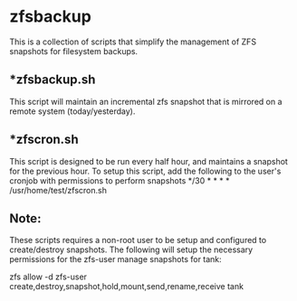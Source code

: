 zfsbackup
=========

This is a collection of scripts that simplify the management of ZFS snapshots for filesystem backups.

*zfsbackup.sh
-------------

This script will maintain an incremental zfs snapshot that is mirrored on a remote system (today/yesterday).

*zfscron.sh
-----------

This script is designed to be run every half hour, and maintains a snapshot for the previous hour.
To setup this script, add the following to the user's cronjob with permissions to perform snapshots
*/30 * * * * /usr/home/test/zfscron.sh


Note:
----
These scripts requires a non-root user to be setup and configured to create/destroy snapshots.
The following will setup the necessary permissions for the zfs-user manage snapshots for tank:

zfs allow -d zfs-user create,destroy,snapshot,hold,mount,send,rename,receive tank

